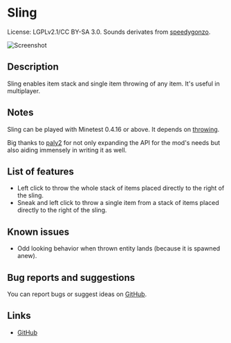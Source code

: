 # Sling
License: LGPLv2.1/CC BY-SA 3.0. Sounds derivates from [speedygonzo](https://freesound.org/people/speedygonzo/sounds/257654/).

![Screenshot](https://github.com/tacotexmex/sling/raw/master/screenshot.png "Screenshot")

## Description
Sling enables item stack and single item throwing of any item. It's useful in multiplayer.

## Notes
Sling can be played with Minetest 0.4.16 or above.
It depends on [throwing](https://github.com/MT-Eurythmia/throwing).

Big thanks to [paly2](https://github.com/paly2) for not only expanding the API for the mod's needs but also aiding immensely in writing it as well.

## List of features

- Left click to throw the whole stack of items placed directly to the right of the sling.
- Sneak and left click to throw a single item from a stack of items placed directly to the right of the sling.

## Known issues
- Odd looking behavior when thrown entity lands (because it is spawned anew).

## Bug reports and suggestions
You can report bugs or suggest ideas on [GitHub](http://github.com/tacotexmex/sling/issues/new).

## Links
* [GitHub](http://github.com/tacotexmex/sling/)
